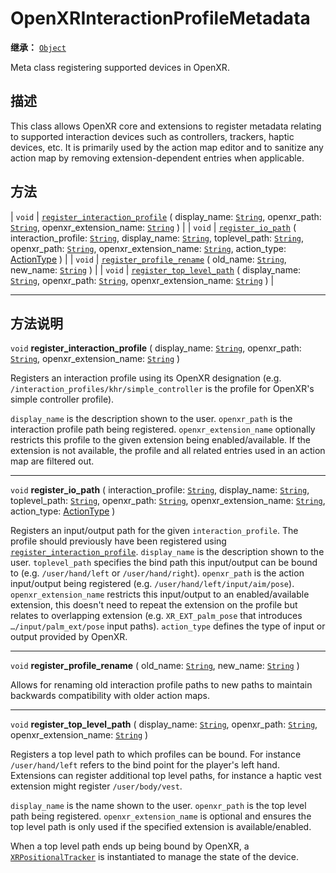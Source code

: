 <!-- ⚠ 请勿编辑本文件 ⚠ -->
<!-- 本文档使用脚本从 WeDot 引擎源码仓库生成。 -->
<!-- 生成脚本：https://github.com/WeDot-Engine/WeDot/tree/4.3/doc/tools/make_md.py； -->
<!-- 原文件：https://github.com/WeDot-Engine/WeDot/tree/4.3/modules/openxr/doc_classes/OpenXRInteractionProfileMetadata.xml。 -->

<div id="_class_openxrinteractionprofilemetadata"></div>

# OpenXRInteractionProfileMetadata

**继承：** [`Object`](class_object.md)

Meta class registering supported devices in OpenXR.

## 描述

This class allows OpenXR core and extensions to register metadata relating to supported interaction devices such as controllers, trackers, haptic devices, etc. It is primarily used by the action map editor and to sanitize any action map by removing extension-dependent entries when applicable.

## 方法

| `void` | [`register_interaction_profile`](#class_openxrinteractionprofilemetadata_method_register_interaction_profile) ( display_name: [`String`](class_string.md), openxr_path: [`String`](class_string.md), openxr_extension_name: [`String`](class_string.md) )                                                                                                                                 |
| `void` | [`register_io_path`](#class_openxrinteractionprofilemetadata_method_register_io_path) ( interaction_profile: [`String`](class_string.md), display_name: [`String`](class_string.md), toplevel_path: [`String`](class_string.md), openxr_path: [`String`](class_string.md), openxr_extension_name: [`String`](class_string.md), action_type: [ActionType](#enum_openxraction_actiontype) ) |
| `void` | [`register_profile_rename`](#class_openxrinteractionprofilemetadata_method_register_profile_rename) ( old_name: [`String`](class_string.md), new_name: [`String`](class_string.md) )                                                                                                                                                                                                      |
| `void` | [`register_top_level_path`](#class_openxrinteractionprofilemetadata_method_register_top_level_path) ( display_name: [`String`](class_string.md), openxr_path: [`String`](class_string.md), openxr_extension_name: [`String`](class_string.md) )                                                                                                                                           |

<!-- rst-class:: classref-section-separator -->

---

## 方法说明

<div id="_class_openxrinteractionprofilemetadata_method_register_interaction_profile"></div>

`void` **register_interaction_profile** ( display_name: [`String`](class_string.md), openxr_path: [`String`](class_string.md), openxr_extension_name: [`String`](class_string.md) )<div id="class_openxrinteractionprofilemetadata_method_register_interaction_profile"></div>

Registers an interaction profile using its OpenXR designation (e.g. `/interaction_profiles/khr/simple_controller` is the profile for OpenXR's simple controller profile).

 `display_name` is the description shown to the user. `openxr_path` is the interaction profile path being registered. `openxr_extension_name` optionally restricts this profile to the given extension being enabled/available. If the extension is not available, the profile and all related entries used in an action map are filtered out.

<!-- rst-class:: classref-item-separator -->

---

<div id="_class_openxrinteractionprofilemetadata_method_register_io_path"></div>

`void` **register_io_path** ( interaction_profile: [`String`](class_string.md), display_name: [`String`](class_string.md), toplevel_path: [`String`](class_string.md), openxr_path: [`String`](class_string.md), openxr_extension_name: [`String`](class_string.md), action_type: [ActionType](#enum_openxraction_actiontype) )<div id="class_openxrinteractionprofilemetadata_method_register_io_path"></div>

Registers an input/output path for the given `interaction_profile`. The profile should previously have been registered using [`register_interaction_profile`](#class_openxrinteractionprofilemetadata_method_register_interaction_profile). `display_name` is the description shown to the user. `toplevel_path` specifies the bind path this input/output can be bound to (e.g. `/user/hand/left` or `/user/hand/right`). `openxr_path` is the action input/output being registered (e.g. `/user/hand/left/input/aim/pose`). `openxr_extension_name` restricts this input/output to an enabled/available extension, this doesn't need to repeat the extension on the profile but relates to overlapping extension (e.g. `XR_EXT_palm_pose` that introduces `…/input/palm_ext/pose` input paths). `action_type` defines the type of input or output provided by OpenXR.

<!-- rst-class:: classref-item-separator -->

---

<div id="_class_openxrinteractionprofilemetadata_method_register_profile_rename"></div>

`void` **register_profile_rename** ( old_name: [`String`](class_string.md), new_name: [`String`](class_string.md) )<div id="class_openxrinteractionprofilemetadata_method_register_profile_rename"></div>

Allows for renaming old interaction profile paths to new paths to maintain backwards compatibility with older action maps.

<!-- rst-class:: classref-item-separator -->

---

<div id="_class_openxrinteractionprofilemetadata_method_register_top_level_path"></div>

`void` **register_top_level_path** ( display_name: [`String`](class_string.md), openxr_path: [`String`](class_string.md), openxr_extension_name: [`String`](class_string.md) )<div id="class_openxrinteractionprofilemetadata_method_register_top_level_path"></div>

Registers a top level path to which profiles can be bound. For instance `/user/hand/left` refers to the bind point for the player's left hand. Extensions can register additional top level paths, for instance a haptic vest extension might register `/user/body/vest`.

 `display_name` is the name shown to the user. `openxr_path` is the top level path being registered. `openxr_extension_name` is optional and ensures the top level path is only used if the specified extension is available/enabled.

When a top level path ends up being bound by OpenXR, a [`XRPositionalTracker`](class_xrpositionaltracker.md) is instantiated to manage the state of the device.

[^virtual]: 本方法通常需要用户覆盖才能生效。
[^const]: 本方法无副作用，不会修改该实例的任何成员变量。
[^vararg]: 本方法除了能接受在此处描述的参数外，还能够继续接受任意数量的参数。
[^constructor]: 本方法用于构造某个类型。
[^static]: 调用本方法无需实例，可直接使用类名进行调用。
[^operator]: 本方法描述的是使用本类型作为左操作数的有效运算符。
[^bitfield]: 这个值是由下列位标志构成位掩码的整数。
[^void]: 无返回值。

